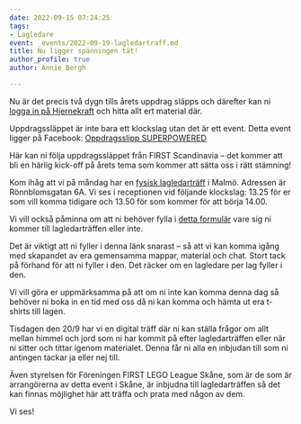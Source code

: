 ```yaml
---
date: 2022-09-15 07:24:25
tags:
- Lagledare
event: _events/2022-09-19-lagledartraff.md
title: Nu ligger spänningen tät!
author_profile: true
author: Annie Bergh

---
```

Nu är det precis två dygn tills årets uppdrag släpps och därefter kan ni [logga in på Hjernekraft](https://hjernekraft.org/logg-inn) och hitta allt ert material där.

Uppdragssläppet är inte bara ett klockslag utan det är ett event. Detta event ligger på Facebook: [Oppdragsslipp SUPERPOWERED](https://www.facebook.com/events/1872128736458555/?ref=newsfeed)

Här kan ni följa uppdragssläppet från FIRST Scandinavia – det kommer att bli en härlig kick-off på årets tema som kommer att sätta oss i rätt stämning!

Kom ihåg att vi på måndag har en [fysisk lagledarträff](/events/2022-09-19-lagledartraff/) i Malmö. Adressen är Rönnblomsgatan 6A. Vi ses i receptionen vid följande klockslag: 13.25 för er som vill komma tidigare och 13.50 för som kommer för att börja 14.00.

Vi vill också påminna om att ni behöver fylla i [detta formulär](https://docs.google.com/forms/d/e/1FAIpQLSeq4wpNtaP2N9kh2gKrywoDwWQvApXHbsPv2powXZ1ZJaKP4A/viewform?usp=sf_link) vare sig ni kommer till lagledarträffen eller inte.

Det är viktigt att ni fyller i denna länk snarast – så att vi kan komma igång med skapandet av era gemensamma mappar, material och chat. Stort tack på förhand för att ni fyller i den. Det räcker om en lagledare per lag fyller i den.

Vi vill göra er uppmärksamma på att om ni inte kan komma denna dag så behöver ni boka in en tid med oss då ni kan komma och hämta ut era t-shirts till lagen.

Tisdagen den 20/9 har vi en digital träff där ni kan ställa frågor om allt mellan himmel och jord som ni har kommit på efter lagledarträffen eller när ni sitter och tittar igenom materialet. Denna får ni alla en inbjudan till som ni antingen tackar ja eller nej till.

Även styrelsen för Föreningen FIRST LEGO League Skåne, som är de som är arrangörerna av detta event i Skåne, är inbjudna till lagledarträffen så det kan finnas möjlighet här att träffa och prata med någon av dem.

Vi ses!